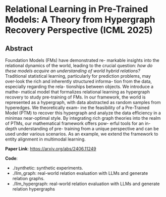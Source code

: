 # Relational Learning in Pre-Trained Models:  A Theory from Hypergraph Recovery Perspective (ICML 2025)



## Abstract

Foundation Models (FMs) have demonstrated re- markable insights into the relational dynamics of the world, leading to the crucial question: *how do these models acquire an understanding of world hybrid relations?* Traditional statistical learning, particularly for prediction problems, may over-look the rich and inherently structured informa- tion from the data, especially regarding the rela- tionships between objects. We introduce a mathe- matical model that formalizes relational learning as hypergraph recovery to study pre-training of FMs. In our framework, the world is represented as a hypergraph, with data abstracted as random samples from hyperedges. We theoretically exam- ine the feasibility of a Pre-Trained Model (PTM) to recover this hypergraph and analyze the data efficiency in a minimax near-optimal style. By integrating rich graph theories into the realm of PTMs, our mathematical framework offers pow- erful tools for an in-depth understanding of pre- training from a unique perspective and can be used under various scenarios. As an example, we extend the framework to entity alignment in multimodal learning.



**Paper Link**: https://arxiv.org/abs/2406.11249

**Code**:

- ./synthetic: synthetic experiments.
- ./llm_graph: real-world relation evaluation with LLMs and generate relation graphs.
- ./llm_hypergraph: real-world relation evaluation with LLMs and generate relation hypergraphs
